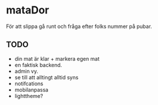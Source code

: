# mataDor
För att slippa gå runt och fråga efter folks nummer på pubar.

## TODO
- din mat är klar + markera egen mat
- en faktisk backend.
- admin vy.
- se till att alltingt alltid syns
- notifcations
- mobilanpassa
- lighttheme?
